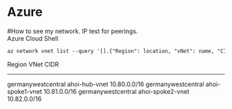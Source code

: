 # Azure
#How to see my network. IP test for peerings. 
<br>
Azure Cloud Shell
```html
az network vnet list --query '[].{"Region": location, "vNet": name, "CIDR": addressSpace.addressPrefixes[0]}'
```
Region              VNet              CIDR
------------------  ----------------  ------------
germanywestcentral  ahoi-hub-vnet     10.80.0.0/16
germanywestcentral  ahoi-spoke1-vnet  10.81.0.0/16
germanywestcentral  ahoi-spoke2-vnet  10.82.0.0/16
